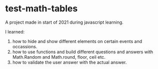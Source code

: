 # test-math-tables
A project made in start of 2021 during javascript learning. 

I learned:
 1. how to hide and show different elements on certain events and occassions.
 2. how to use functions and build different questions and answers with Math.Random and Math.round, floor, ceil etc.
 3. how to validate the user answer with the actual answer.
 
